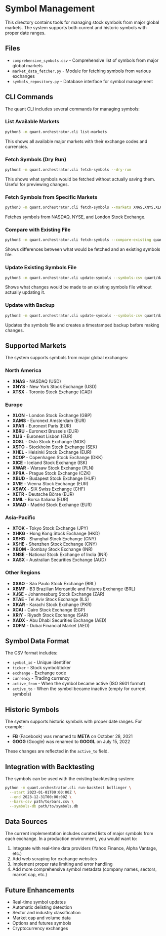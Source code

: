 # Symbol Management

This directory contains tools for managing stock symbols from major global markets. The system supports both current and historic symbols with proper date ranges.

## Files

- `comprehensive_symbols.csv` - Comprehensive list of symbols from major global markets
- `market_data_fetcher.py` - Module for fetching symbols from various exchanges
- `symbols_repository.py` - Database interface for symbol management

## CLI Commands

The quant CLI includes several commands for managing symbols:

### List Available Markets

```bash
python3 -m quant.orchestrator.cli list-markets
```

This shows all available major markets with their exchange codes and currencies.

### Fetch Symbols (Dry Run)

```bash
python3 -m quant.orchestrator.cli fetch-symbols --dry-run
```

This shows what symbols would be fetched without actually saving them. Useful for previewing changes.

### Fetch Symbols from Specific Markets

```bash
python3 -m quant.orchestrator.cli fetch-symbols --markets XNAS,XNYS,XLON --output-path my_symbols.csv
```

Fetches symbols from NASDAQ, NYSE, and London Stock Exchange.

### Compare with Existing File

```bash
python3 -m quant.orchestrator.cli fetch-symbols --compare-existing quant/data/dummy/symbols.csv
```

Shows differences between what would be fetched and an existing symbols file.

### Update Existing Symbols File

```bash
python3 -m quant.orchestrator.cli update-symbols --symbols-csv quant/data/comprehensive_symbols.csv --dry-run
```

Shows what changes would be made to an existing symbols file without actually updating it.

### Update with Backup

```bash
python3 -m quant.orchestrator.cli update-symbols --symbols-csv quant/data/comprehensive_symbols.csv --backup
```

Updates the symbols file and creates a timestamped backup before making changes.

## Supported Markets

The system supports symbols from major global exchanges:

### North America

- **XNAS** - NASDAQ (USD)
- **XNYS** - New York Stock Exchange (USD)
- **XTSX** - Toronto Stock Exchange (CAD)

### Europe

- **XLON** - London Stock Exchange (GBP)
- **XAMS** - Euronext Amsterdam (EUR)
- **XPAR** - Euronext Paris (EUR)
- **XBRU** - Euronext Brussels (EUR)
- **XLIS** - Euronext Lisbon (EUR)
- **XOSL** - Oslo Stock Exchange (NOK)
- **XSTO** - Stockholm Stock Exchange (SEK)
- **XHEL** - Helsinki Stock Exchange (EUR)
- **XCOP** - Copenhagen Stock Exchange (DKK)
- **XICE** - Iceland Stock Exchange (ISK)
- **XWAR** - Warsaw Stock Exchange (PLN)
- **XPRA** - Prague Stock Exchange (CZK)
- **XBUD** - Budapest Stock Exchange (HUF)
- **XVIE** - Vienna Stock Exchange (EUR)
- **XSWX** - SIX Swiss Exchange (CHF)
- **XETR** - Deutsche Börse (EUR)
- **XMIL** - Borsa Italiana (EUR)
- **XMAD** - Madrid Stock Exchange (EUR)

### Asia-Pacific

- **XTOK** - Tokyo Stock Exchange (JPY)
- **XHKG** - Hong Kong Stock Exchange (HKD)
- **XSHG** - Shanghai Stock Exchange (CNY)
- **XSHE** - Shenzhen Stock Exchange (CNY)
- **XBOM** - Bombay Stock Exchange (INR)
- **XNSE** - National Stock Exchange of India (INR)
- **XASX** - Australian Securities Exchange (AUD)

### Other Regions

- **XSAO** - São Paulo Stock Exchange (BRL)
- **XBMF** - B3 Brazilian Mercantile and Futures Exchange (BRL)
- **XJSE** - Johannesburg Stock Exchange (ZAR)
- **XTAE** - Tel Aviv Stock Exchange (ILS)
- **XKAR** - Karachi Stock Exchange (PKR)
- **XCAI** - Cairo Stock Exchange (EGP)
- **XRIY** - Riyadh Stock Exchange (SAR)
- **XADX** - Abu Dhabi Securities Exchange (AED)
- **XDFM** - Dubai Financial Market (AED)

## Symbol Data Format

The CSV format includes:

- `symbol_id` - Unique identifier
- `ticker` - Stock symbol/ticker
- `exchange` - Exchange code
- `currency` - Trading currency
- `active_from` - When the symbol became active (ISO 8601 format)
- `active_to` - When the symbol became inactive (empty for current symbols)

## Historic Symbols

The system supports historic symbols with proper date ranges. For example:

- **FB** (Facebook) was renamed to **META** on October 28, 2021
- **GOOG** (Google) was renamed to **GOOGL** on July 15, 2022

These changes are reflected in the `active_to` field.

## Integration with Backtesting

The symbols can be used with the existing backtesting system:

```bash
python -m quant.orchestrator.cli run-backtest bollinger \
  --start 2023-01-01T00:00:00Z \
  --end 2023-12-31T00:00:00Z \
  --bars-csv path/to/bars.csv \
  --symbols-db path/to/symbols.db
```

## Data Sources

The current implementation includes curated lists of major symbols from each exchange. In a production environment, you would want to:

1. Integrate with real-time data providers (Yahoo Finance, Alpha Vantage, etc.)
2. Add web scraping for exchange websites
3. Implement proper rate limiting and error handling
4. Add more comprehensive symbol metadata (company names, sectors, market cap, etc.)

## Future Enhancements

- Real-time symbol updates
- Automatic delisting detection
- Sector and industry classification
- Market cap and volume data
- Options and futures symbols
- Cryptocurrency exchanges
